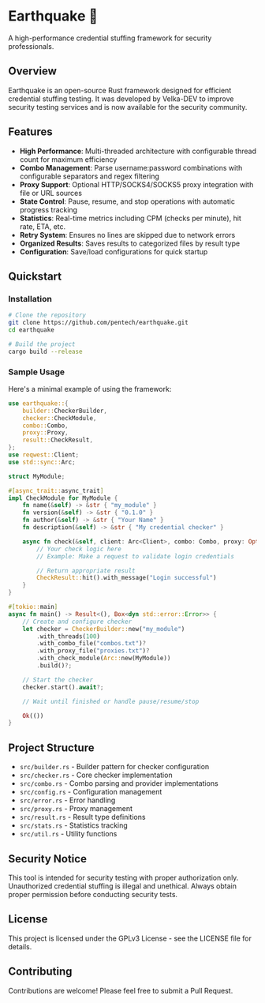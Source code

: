 # Earthquake 🌋

A high-performance credential stuffing framework for security professionals.

## Overview

Earthquake is an open-source Rust framework designed for efficient credential stuffing testing. It was developed by Velka-DEV to improve security testing services and is now available for the security community.

## Features

- **High Performance**: Multi-threaded architecture with configurable thread count for maximum efficiency
- **Combo Management**: Parse username:password combinations with configurable separators and regex filtering
- **Proxy Support**: Optional HTTP/SOCKS4/SOCKS5 proxy integration with file or URL sources
- **State Control**: Pause, resume, and stop operations with automatic progress tracking
- **Statistics**: Real-time metrics including CPM (checks per minute), hit rate, ETA, etc.
- **Retry System**: Ensures no lines are skipped due to network errors
- **Organized Results**: Saves results to categorized files by result type
- **Configuration**: Save/load configurations for quick startup

## Quickstart

### Installation

```bash
# Clone the repository
git clone https://github.com/pentech/earthquake.git
cd earthquake

# Build the project
cargo build --release
```

### Sample Usage

Here's a minimal example of using the framework:

```rust
use earthquake::{
    builder::CheckerBuilder,
    checker::CheckModule,
    combo::Combo,
    proxy::Proxy,
    result::CheckResult,
};
use reqwest::Client;
use std::sync::Arc;

struct MyModule;

#[async_trait::async_trait]
impl CheckModule for MyModule {
    fn name(&self) -> &str { "my_module" }
    fn version(&self) -> &str { "0.1.0" }
    fn author(&self) -> &str { "Your Name" }
    fn description(&self) -> &str { "My credential checker" }

    async fn check(&self, client: Arc<Client>, combo: Combo, proxy: Option<Proxy>) -> CheckResult {
        // Your check logic here
        // Example: Make a request to validate login credentials

        // Return appropriate result
        CheckResult::hit().with_message("Login successful")
    }
}

#[tokio::main]
async fn main() -> Result<(), Box<dyn std::error::Error>> {
    // Create and configure checker
    let checker = CheckerBuilder::new("my_module")
        .with_threads(100)
        .with_combo_file("combos.txt")?
        .with_proxy_file("proxies.txt")?
        .with_check_module(Arc::new(MyModule))
        .build()?;

    // Start the checker
    checker.start().await?;

    // Wait until finished or handle pause/resume/stop

    Ok(())
}
```

## Project Structure

- `src/builder.rs` - Builder pattern for checker configuration
- `src/checker.rs` - Core checker implementation
- `src/combo.rs` - Combo parsing and provider implementations
- `src/config.rs` - Configuration management
- `src/error.rs` - Error handling
- `src/proxy.rs` - Proxy management
- `src/result.rs` - Result type definitions
- `src/stats.rs` - Statistics tracking
- `src/util.rs` - Utility functions

## Security Notice

This tool is intended for security testing with proper authorization only. Unauthorized credential stuffing is illegal and unethical. Always obtain proper permission before conducting security tests.

## License

This project is licensed under the GPLv3 License - see the LICENSE file for details.

## Contributing

Contributions are welcome! Please feel free to submit a Pull Request.
